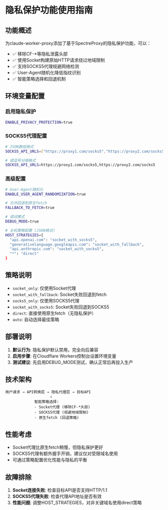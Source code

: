 # 隐私保护功能使用指南

## 功能概述

为claude-worker-proxy添加了基于SpectreProxy的隐私保护功能，可以：
- ✅ 移除CF-*等隐私泄露头部
- ✅ 使用Socket构建原始HTTP请求绕过地域限制
- ✅ 支持SOCKS5代理规避网络检测
- ✅ User-Agent随机化降低指纹识别
- ✅ 智能策略选择和回退机制

## 环境变量配置

### 启用隐私保护
```bash
ENABLE_PRIVACY_PROTECTION=true
```

### SOCKS5代理配置
```bash
# JSON数组格式
SOCKS5_API_URLS=["https://proxy1.com/socks5","https://proxy2.com/socks5"]

# 或逗号分隔格式  
SOCKS5_API_URLS=https://proxy1.com/socks5,https://proxy2.com/socks5
```

### 高级配置
```bash
# User-Agent随机化
ENABLE_USER_AGENT_RANDOMIZATION=true

# 允许回退到原生fetch
FALLBACK_TO_FETCH=true

# 调试模式
DEBUG_MODE=true

# 主机策略配置 (JSON格式)
HOST_STRATEGIES={
  "api.openai.com": "socket_with_socks5",
  "generativelanguage.googleapis.com": "socket_with_fallback",
  "api.anthropic.com": "socket_with_socks5",
  "*": "direct"
}
```

## 策略说明

- `socket_only`: 仅使用Socket代理
- `socket_with_fallback`: Socket失败回退到fetch
- `socks5_only`: 仅使用SOCKS5代理  
- `socket_with_socks5`: Socket失败回退到SOCKS5
- `direct`: 直接使用原生fetch（无隐私保护）
- `auto`: 自动选择最佳策略

## 部署说明

1. **默认行为**: 隐私保护默认禁用，完全向后兼容
2. **启用步骤**: 在Cloudflare Workers控制台设置环境变量
3. **测试建议**: 先启用DEBUG_MODE测试，确认正常后再投入生产

## 技术架构

```
用户请求 → API转换层 → 隐私代理层 → 目标API
                    ↓
             智能策略选择:
             - Socket代理 (移除CF-*头部)
             - SOCKS5代理 (规避地域限制)  
             - 原生fetch (回退策略)
```

## 性能考虑

- Socket代理比原生fetch稍慢，但隐私保护更好
- SOCKS5代理有额外握手开销，建议仅对受限域名使用
- 可通过策略配置优化性能与隐私的平衡

## 故障排除

1. **Socket连接失败**: 检查目标API是否支持HTTP/1.1
2. **SOCKS5代理失败**: 检查代理API地址是否有效
3. **性能问题**: 调整HOST_STRATEGIES，对非关键域名使用direct策略
